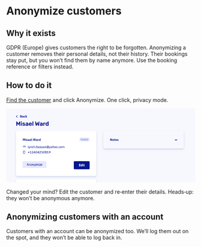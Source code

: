 # Anonymize customers

## Why it exists
GDPR (Europe) gives customers the right to be forgotten. Anonymizing a customer removes their personal details, not their history. Their bookings stay put, but you won’t find them by name anymore. Use the booking reference or filters instead.

## How to do it
[Find the customer](https://dashboard.letsbook.app/customers) and click Anonymize. One click, privacy mode.

![Screenshot of how to anonymize](./graphics/anonymize.png)

Changed your mind? Edit the customer and re‑enter their details. Heads‑up: they won’t be anonymous anymore.

## Anonymizing customers with an account

Customers with an account can be anonymized too. We’ll log them out on the spot, and they won’t be able to log back in.